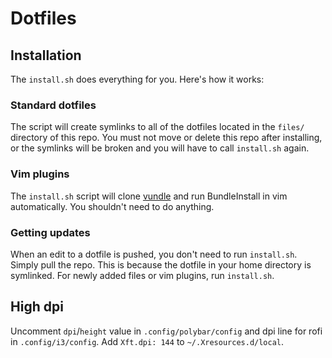 # Dotfiles
## Installation
The `install.sh` does everything for you. Here's how it works:
### Standard dotfiles
The script will create symlinks to all of the dotfiles located in the `files/` directory of this repo. You must not move or delete this repo after installing, or the symlinks will be broken and you will have to call `install.sh` again.
### Vim plugins
The `install.sh` script will clone [vundle](https://github.com/gmarik/vundle) and run BundleInstall in vim automatically. You shouldn't need to do anything.
### Getting updates
When an edit to a dotfile is pushed, you don't need to run `install.sh`. Simply pull the repo. This is because the dotfile in your home directory is symlinked. For newly added files or vim plugins, run `install.sh`.

## High dpi
Uncomment `dpi`/`height` value in `.config/polybar/config` and dpi line for rofi in `.config/i3/config`. Add `Xft.dpi: 144` to `~/.Xresources.d/local`.
